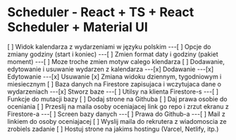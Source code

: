 # Scheduler - React + TS + React Scheduler + Material UI

[ ] Widok kalendarza z wydarzeniami w języku polskim
---[ ] Opcje do zmiany godziny (start i koniec)
---[ ] Zmien format daty i godziny (pakiet moment)
---[ ] Moze troche zmien motyw calego klendarza
[ ] Dodawanie, edytowanie i usuwanie wydarzen z kalendarza
---[x] Dodawanie
---[x] Edytowanie
---[x] Usuwanie
[x] Zmiana widoku dziennym, tygodniowym i miesiecznym
[ ] Baza danych na Firestore zapisujaca i wczytujaca dane o wydarzeniach
---[x] Stworz baze
---[ ] Utilsy na klienta Firestore-s
---[ ] Funkcje do mutacji bazy
[ ] Dodaj strone na Githuba
[ ] Daj prawa osobie do oceniania
[ ] Przeslij na maila osoby oceniajacej link go repo i zrzut ekranu z Firestore-a
---[ ] Screen bazy danych
---[ ] Prawa do Github-a
---[ ] Mail z linkiem do osoby oceniajacej
[ ] Wyslij maila do rekrutera z wiadomoscia ze zrobiels zadanie
[ ] Hostuj strone na jakims hostingu (Varcel, Netlify, itp.)
